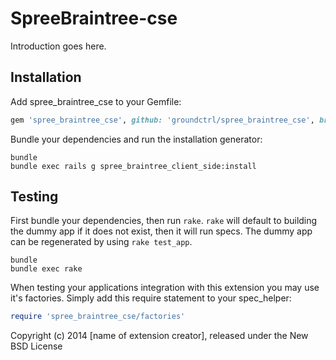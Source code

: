 SpreeBraintree-cse
==================

Introduction goes here.

Installation
------------

Add spree_braintree_cse to your Gemfile:

```ruby
gem 'spree_braintree_cse', github: 'groundctrl/spree_braintree_cse', branch: '3-0-stable'
```

Bundle your dependencies and run the installation generator:

```shell
bundle
bundle exec rails g spree_braintree_client_side:install
```

Testing
-------

First bundle your dependencies, then run `rake`. `rake` will default to building the dummy app if it does not exist, then it will run specs. The dummy app can be regenerated by using `rake test_app`.

```shell
bundle
bundle exec rake
```

When testing your applications integration with this extension you may use it's factories.
Simply add this require statement to your spec_helper:

```ruby
require 'spree_braintree_cse/factories'
```

Copyright (c) 2014 [name of extension creator], released under the New BSD License
